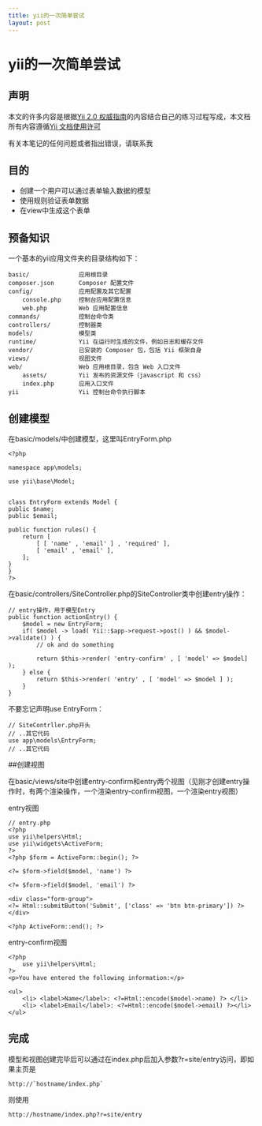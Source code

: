 ```yaml
---
title: yii的一次简单尝试
layout: post
---
```


# yii的一次简单尝试

## 声明

本文的许多内容是根据[Yii 2.0 权威指南](http://www.yiichina.com/guide)的内容结合自己的练习过程写成，本文档所有内容遵循[Yii 文档使用许可](http://www.yiiframework.com/doc/terms/)

有关本笔记的任何问题或者指出错误，请联系我


## 目的

*  创建一个用户可以通过表单输入数据的模型
*  使用规则验证表单数据
*  在view中生成这个表单

## 预备知识

一个基本的yii应用文件夹的目录结构如下：

	basic/              应用根目录
    composer.json       Composer 配置文件
    config/             应用配置及其它配置
        console.php     控制台应用配置信息
        web.php         Web 应用配置信息
    commands/           控制台命令类
    controllers/        控制器类
    models/             模型类
    runtime/            Yii 在运行时生成的文件，例如日志和缓存文件
    vendor/             已安装的 Composer 包，包括 Yii 框架自身
    views/              视图文件
    web/                Web 应用根目录，包含 Web 入口文件
        assets/         Yii 发布的资源文件（javascript 和 css）
        index.php       应用入口文件
    yii                 Yii 控制台命令执行脚本

## 创建模型

在basic/models/中创建模型，这里叫EntryForm.php

	<?php

	namespace app\models;

	use yii\base\Model;


	class EntryForm extends Model {
	public $name;
	public $email;
	
	public function rules() {
		return [
			[ [ 'name' , 'email' ] , 'required' ],
			[ 'email' , 'email' ],
		];
	}
	}
	?>

在basic/controllers/SiteController.php的SiteController类中创建entry操作：

	// entry操作，用于模型Entry
	public function actionEntry() {
		$model = new EntryForm;
		if( $model -> load( Yii::$app->request->post() ) && $model->validate() ) {
			// ok and do something
			
			return $this->render( 'entry-confirm' , [ 'model' => $model] );
		} else {
			return $this->render( 'entry' , [ 'model' => $model ] );
		}
	}

不要忘记声明use EntryForm：

	// SiteContrller.php开头
	// ..其它代码
	use app\models\EntryForm;
	// ..其它代码


##创建视图

在basic/views/site中创建entry-confirm和entry两个视图（见刚才创建entry操作时，有两个渲染操作，一个渲染entry-confirm视图，一个渲染entry视图）

entry视图

	// entry.php
    <?php
    use yii\helpers\Html;
    use yii\widgets\ActiveForm;
    ?>
    <?php $form = ActiveForm::begin(); ?>
    
    <?= $form->field($model, 'name') ?>
    
    <?= $form->field($model, 'email') ?>
    
    <div class="form-group">
    <?= Html::submitButton('Submit', ['class' => 'btn btn-primary']) ?>
    </div>
    
    <?php ActiveForm::end(); ?>

entry-confirm视图

    <?php
    	use yii\helpers\Html;
    ?>
    <p>You have entered the following information:</p>
    
    <ul>
    	<li> <label>Name</label>: <?=Html::encode($model->name) ?> </li>
    	<li> <label>Email</label>: <?=Html::encode($model->email) ?></li>
    </ul>

## 完成

模型和视图创建完毕后可以通过在index.php后加入参数?r=site/entry访问，即如果主页是

    http://`hostname/index.php`

则使用

	http://hostname/index.php?r=site/entry